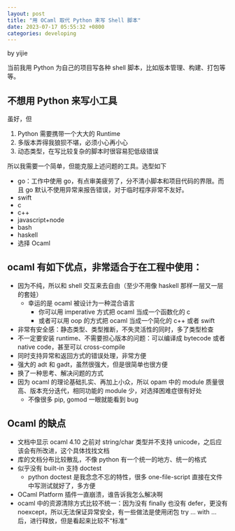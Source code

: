 ```yaml
---
layout: post
title: "用 OCaml 取代 Python 来写 Shell 脚本"
date: 2023-07-17 05:55:32 +0800
categories: developing
---
```


by yijie

当前我用 Python 为自己的项目写各种 shell 脚本，比如版本管理、构建、打包等等。

## 不想用 Python 来写小工具

虽好，但

1. Python 需要携带一个大大的 Runtime
2. 多版本弄得我狼狈不堪，必须小心再小心
3. 动态类型，在写比较复杂的脚本时很容易犯低级错误

所以我需要一个简单，但能克服上述问题的工具。选型如下

-   go：工作中使用 go，有点审美疲劳了，分不清小脚本和项目代码的界限。而且 go 默认不使用异常来报告错误，对于临时程序非常不友好。
-   swift
-   c
-   c++
-   javascript+node
-   bash
-   haskell
-   选择 Ocaml

## ocaml 有如下优点，非常适合于在工程中使用：

-   因为不纯，所以和 shell 交互来去自由（至少不用像 haskell 那样一层又一层的套娃）
    -   幸运的是 ocaml 被设计为一种混合语言
        -   你可以用 imperative 方式把 ocaml 当成一个函数化的 c
        -   或者可以用 oop 的方式把 ocaml 当成一个简化的 c++ 或者 swift
-   非常有安全感：静态类型、类型推断，不失灵活性的同时，多了类型检查
-   不一定要安装 runtime、不需要担心版本的问题：可以编译成 bytecode 或者 native code，甚至可以 cross-compile
-   同时支持异常和返回方式的错误处理，非常方便
-   强大的 adt 和 gadt，虽然很强大，但是很简单也很方便
-   换了一种思考、解决问题的方式
-   因为 ocaml 的理论基础扎实、再加上小众，所以 opam 中的 module 质量很高、版本充分迭代，相同功能的 module 少，对选择困难症很有好处
    -   不像很多 pip, gomod 一眼就能看到 bug

## Ocaml 的缺点

-   文档中显示 ocaml 4.10 之前对 string/char 类型并不支持 unicode，之后应该会有所改进，这个具体找找文档
-   库的文档分布比较散乱，不像 python 有一个统一的地方、统一的格式
-   似乎没有 built-in 支持 doctest
    -   python doctest 是我念念不忘的特性，很多 one-file-script 直接在文件中写测试就好了，多方便
-   OCaml Platform 插件一直崩溃，谁告诉我怎么解决啊
-   ocaml 中的资源清除方式比较不统一：因为没有 finally 也没有 defer，更没有 noexcept，所以无法保证异常安全，有一些做法是使用闭包 try ... with ... 后，进行释放，但是看起来比较不“标准“
